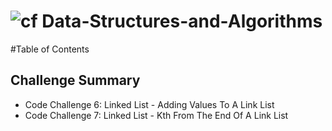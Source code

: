 ![cf](http://i.imgur.com/7v5ASc8.png) Data-Structures-and-Algorithms
===

#Table of Contents

## Challenge Summary
* Code Challenge 6: Linked List - Adding Values To A Link List
* Code Challenge 7: Linked List - Kth From The End Of A Link List